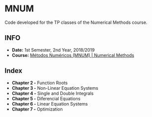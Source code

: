 # MNUM
Code developed for the TP classes of the Numerical Methods course.

## INFO
* **Date:** 1st Semester, 2nd Year, 2018/2019
* **Course:** [Métodos Numéricos (MNUM) | Numerical Methods](https://sigarra.up.pt/feup/pt/ucurr_geral.ficha_uc_view?pv_ocorrencia_id=419994)

## Index

* **Chapter 2 -** Function Roots
* **Chapter 3 -** Non-Linear Equation Systems
* **Chapter 4 -** Single and Double Integrals
* **Chapter 5 -** Diferencial Equations
* **Chapter 6 -** Linear Equation Systems
* **Chapter 7 -** Optimization
